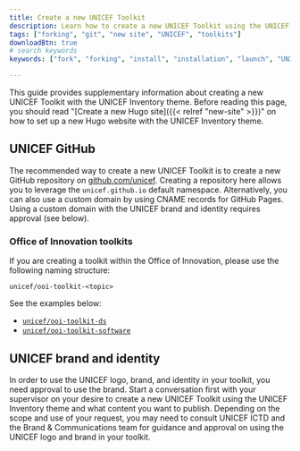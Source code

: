 ```yaml
---
title: Create a new UNICEF Toolkit
description: Learn how to create a new UNICEF Toolkit using the UNICEF Inventory theme.
tags: ["forking", "git", "new site", "UNICEF", "toolkits"]
downloadBtn: true
# search keywords
keywords: ["fork", "forking", "install", "installation", "launch", "UNICEF", "toolkits"]

---
```


This guide provides supplementary information about creating a new UNICEF Toolkit with the UNICEF Inventory theme.
Before reading this page, you should read "[Create a new Hugo site]({{< relref "new-site" >}})" on how to set up a new Hugo website with the UNICEF Inventory theme.


## UNICEF GitHub

The recommended way to create a new UNICEF Toolkit is to create a new GitHub repository on [github.com/unicef](https://github.com/unicef).
Creating a repository here allows you to leverage the `unicef.github.io` default namespace.
Alternatively, you can also use a custom domain by using CNAME records for GitHub Pages.
Using a custom domain with the UNICEF brand and identity requires approval (see below).

### Office of Innovation toolkits

If you are creating a toolkit within the Office of Innovation, please use the following naming structure:

```
unicef/ooi-toolkit-<topic>
```

See the examples below:

* [`unicef/ooi-toolkit-ds`](https://github.com/unicef/ooi-toolkit-ds)
* [`unicef/ooi-toolkit-software`](https://github.com/unicef/ooi-toolkit-software)


## UNICEF brand and identity

In order to use the UNICEF logo, brand, and identity in your toolkit, you need approval to use the brand.
Start a conversation first with your supervisor on your desire to create a new UNICEF Toolkit using the UNICEF Inventory theme and what content you want to publish.
Depending on the scope and use of your request, you may need to consult UNICEF ICTD and the Brand & Communications team for guidance and approval on using the UNICEF logo and brand in your toolkit.
